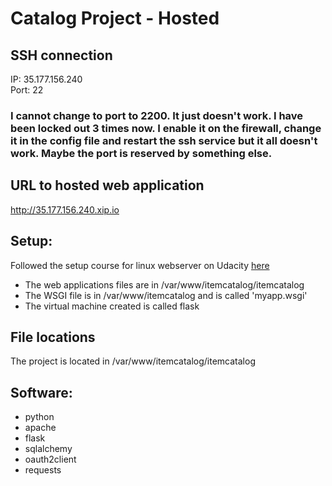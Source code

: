 # Catalog Project - Hosted

## SSH connection 
IP: 35.177.156.240  
Port: 22

### I cannot change to port to 2200. It just doesn't work. I have been locked out 3 times now. I enable it on the firewall, change it in the config file and restart the ssh service but it all doesn't work. Maybe the port is reserved by something else.

## URL to hosted web application
http://35.177.156.240.xip.io


## Setup:
Followed the setup course for linux webserver on Udacity [here](https://classroom.udacity.com/courses/ud299)  
- The web applications files are in /var/www/itemcatalog/itemcatalog  
- The WSGI file is in /var/www/itemcatalog and is called 'myapp.wsgi'  
- The virtual machine created is called flask

## File locations
The project is located in /var/www/itemcatalog/itemcatalog

## Software:  
- python  
- apache  
- flask  
- sqlalchemy  
- oauth2client  
- requests
